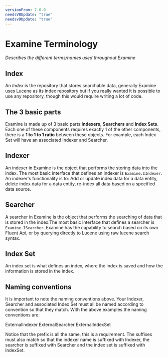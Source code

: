 ```yaml
---
versionFrom: 7.0.0
needsV8Update: "true"
needsv9Update: "true"
---
```


# Examine Terminology
_Describes the different terms/names used throughout Examine_

## Index

An *Index* is the repository that stores searchable data, generally Examine uses Lucene as its index repository but if you really wanted it is possible to use any repository, though this would require writing a lot of code.

## The 3 basic parts

Examine is made up of 3 basic parts:**Indexers**, **Searchers** and **Index Sets**. Each one of these components requires exactly 1 of the other components, there is a **1 to 1 to 1 ratio** between these objects. For example, each Index Set will have an associated Indexer and Searcher.

## Indexer

An indexer in Examine is the object that performs the storing data into the index. The most basic interface that defines an indexer is `Examine.IIndexer`. An indexer's functionality is to: Add or update index data for a data entity, delete index data for a data entity, re-index all data based on a specified data source.

## Searcher

A searcher in Examine is the object that performs the searching of data that is stored in the index.The most basic interface that defines a searcher is `Examine.ISearcher`. Examine has the capability to search based on its own Fluent Api, or by querying directly to Lucene using raw lucene search syntax.

## Index Set

An index set is what defines an index, where the index is saved and how the information is stored in the index.

## Naming conventions

It is important to note the naming conventions above. Your Indexer, Searcher and associated Index Set must all be named according to convention so that they match. With the above examples the naming conventions are:

ExternalIndexer
ExternalSearcher
ExternalIndexSet

Notice that the prefix is all the same, this is a requirement. The suffixes must also match so that the indexer name is suffixed with Indexer, the searcher is suffixed with Searcher and the index set is suffixed with IndexSet.
